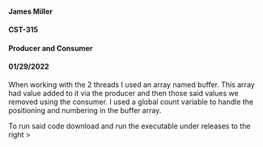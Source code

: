 #### James Miller
#### CST-315
#### Producer and Consumer
#### 01/29/2022

When working with the 2 threads I used an array named buffer. This array had value added to it via the producer and then those said values we removed using the consumer. I used a global count variable to handle the positioning and numbering in the buffer array.

To run said code download and run the executable under releases to the right >
